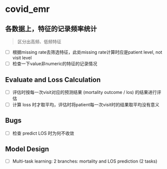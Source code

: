 # covid_emr

## 各数据上，特征的记录频率统计

> 区分出高频、低频特征

- [ ] 根据missing rate去筛选特征，此处missing rate计算时应是patient level, not visit level
- [ ] 检查一下value非numeric的特征的记录情况

## Evaluate and Loss Calculation

- [ ] 评估时按每一次visit对应的预测结果 (mortality outcome / los) 的结果进行评估
- [ ] 计算 loss 时才取平均，评估时将patient每一次visit时的结果取平均没有意义

## Bugs

- [ ] 检查 predict LOS 时为何不收敛

## Model Design

- [ ] Multi-task learning: 2 branches: mortality and LOS prediction (2 tasks)
